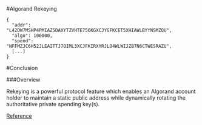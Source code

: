 #Algorand Rekeying


```
{
  "addr": "L42DW7MSHP4PMIAZSDAXYTZVHTE756KGXCJYGFKCET5XHIAWLBYYNSMZQU",
  "algo": 100000,
  "spend": "NFFMZJC6H52JLEAITTJ7OIML3XCJFKIRXYRJLO4WLWIJZB7N6CTWESRAZU",
  [...]
}
```

#Conclusion

###Overview

Rekeying is a powerful protocol feature which enables an Algorand account holder to maintain a static public address while dynamically rotating the authoritative private spending key(s).


[Reference](https://developer.algorand.org/docs/get-details/accounts/rekey/?from_query=rekeying#create-publication-overlay)





